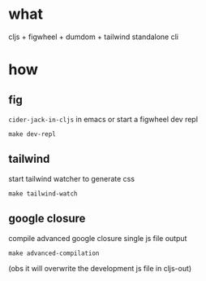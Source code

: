 # what
cljs + figwheel + dumdom + tailwind standalone cli

# how
## fig
`cider-jack-in-cljs` in emacs or start a figwheel dev repl

``` shell
make dev-repl
```
## tailwind

start tailwind watcher to generate css

``` shell
make tailwind-watch
```

## google closure
compile advanced google closure single js file output 

``` shell
make advanced-compilation
```

(obs it will overwrite the development js file in cljs-out)

